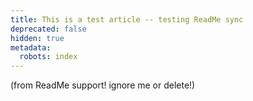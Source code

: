 ```yaml
---
title: This is a test article -- testing ReadMe sync
deprecated: false
hidden: true
metadata:
  robots: index
---
```

(from ReadMe support! ignore me or delete!)